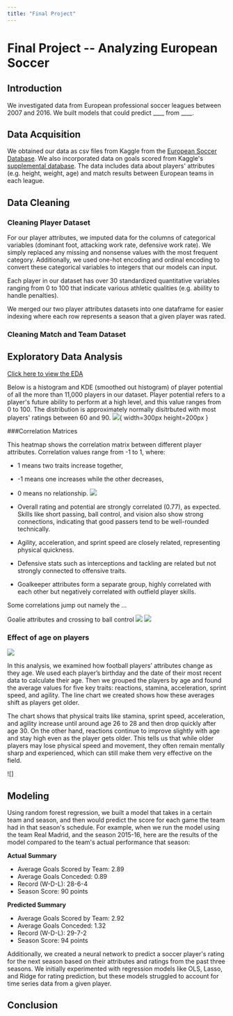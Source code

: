 ```yaml
---
title: "Final Project"
---
```

# Final Project -- Analyzing European Soccer 

## Introduction
We investigated data from European professional soccer leagues between 2007 and 2016. We built models that could predict ____ from ____. 

## Data Acquisition
We obtained our data as csv files from Kaggle from the [European Soccer Database](https://www.kaggle.com/datasets/hugomathien/soccer). We also incorporated data on goals scored from Kaggle's [supplemental database](https://www.kaggle.com/datasets/jiezi2004/soccer). The data includes data about players' attributes (e.g. height, weight, age) and match results between European teams in each league. 

## Data Cleaning
### Cleaning Player Dataset
For our player attributes, we imputed data for the columns of categorical variables (dominant foot, attacking work rate, defensive work rate). We simply replaced any missing and nonsense values with the most frequent category. Additionally, we used one-hot encoding and ordinal encoding to convert these categorical variables to integers that our models can input. 

Each player in our dataset has over 30 standardized quantitative variables ranging from 0 to 100 that indicate various athletic qualities (e.g. abiility to handle penalties). 

We merged our two player attributes datasets into one dataframe for easier indexing where each row represents a season that a given player was rated. 

### Cleaning Match and Team Dataset



## Exploratory Data Analysis

[Click here to view the EDA](index.html)

Below is a histogram and KDE (smoothed out histogram) of player potential of all the more than 11,000 players in our dataset. Player potential refers to a player's future ability to perform at a high level, and this value ranges from 0 to 100. The distribution is approximately normally disitrbuted with most players' ratings between 60 and 90. 
![](PotentialHistogram(Normal).jpg#center){ width=300px height=200px }

###Correlation Matrices

This heatmap shows the correlation matrix between different player attributes. Correlation values range from -1 to 1, where:
- 1 means two traits increase together,
- -1 means one increases while the other decreases,
- 0 means no relationship.
![](Correlation_Matrix.png#center)

- Overall rating and potential are strongly correlated (0.77), as expected. Skills like short passing, ball control, and vision also show strong connections, indicating that good passers tend to be well-rounded technically.
- Agility, acceleration, and sprint speed are closely related, representing physical quickness.
- Defensive stats such as interceptions and tackling are related but not strongly connected to offensive traits.
- Goalkeeper attributes form a separate group, highly correlated with each other but negatively correlated with outfield player skills.

Some correlations jump out namely the ...

Goalie attributes         and crossing to ball control
![](heatmap.png#center) ![](heatmap2.png#center)


### Effect of age on players

![](attributevsage.png)

In this analysis, we examined how football players’ attributes change as they age. We used each player’s birthday and the date of their most recent data to calculate their age. Then we grouped the players by age and found the average values for five key traits: reactions, stamina, acceleration, sprint speed, and agility. The line chart we created shows how these averages shift as players get older.

The chart shows that physical traits like stamina, sprint speed, acceleration, and agility increase until around age 26 to 28 and then drop quickly after age 30. On the other hand, reactions continue to improve slightly with age and stay high even as the player gets older. This tells us that while older players may lose physical speed and movement, they often remain mentally sharp and experienced, which can still make them very effective on the field.

![]
## Modeling

Using random forest regression, we built a model that takes in a certain team and season, and then would predict the score for each game the team had in that season's schedule. For example, when we run the model using the team Real Madrid, and the season 2015-16, here are the results of the model compared to the team's actual performance that season:

**Actual Summary**
- Average Goals Scored by Team: 2.89
- Average Goals Conceded: 0.89
- Record (W-D-L): 28-6-4
- Season Score: 90 points
  
**Predicted Summary**
- Average Goals Scored by Team: 2.92
- Average Goals Conceded: 1.32
- Record (W-D-L): 29-7-2
- Season Score: 94 points

Additionally, we created a neural network to predict a soccer player's rating for the next season based on their attributes and ratings from the past three seasons. We initially experimented with regression models like OLS, Lasso, and Ridge for rating prediction, but these models struggled to account for time series data from a given player. 

## Conclusion


